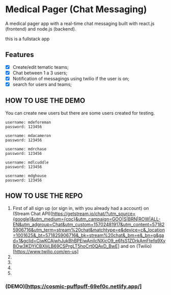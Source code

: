 # Medical Pager (Chat Messaging)

A medical pager app with a real-time chat messaging built with react.js (frontend) and node.js (backend).

this is a fullstack app

## Features

- [x] Create/edit tematic teams;
- [x] Chat between 1 a 3 users;
- [x] Notification of messagings using twilio if the user is on;
- [x] search for users and teams;

## HOW TO USE THE DEMO

You can create new users but there are some users created for testing.

```
username: mdeforeman
password: 123456

username: mdacameron
password: 123456

username: mdrchase
password: 123456

username: mdlcuddle
password: 123456

username: mdghouse
password: 123456
```

## HOW TO USE THE REPO

1. First of all sign up (or sign in, with you already had a account) on (Stream Chat API)[https://getstream.io/chat/?utm_source={google}&utm_medium={cpc}&utm_campaign=GOO|S|BRN|ROW|ALL-EN&utm_adgroup=Chat&utm_custom=15702481917&utm_content=571825906716&utm_term=stream%20chat&matchtype=e&device=c&_location=1001625&_bt=571825906716&_bk=stream%20chat&_bm=e&_bn=g&gad=1&gclid=CjwKCAjwhJukBhBPEiwAniIcNXicO9_e6fsS1ZDrkAmFtefq9XyBOw3KDYICBXljiLB69CSPrgLT5hoCrt0QAvD_BwE] and on (Twilio)[https://www.twilio.com/en-us]
2. 
3. 
4. 
5. 

### (DEMO)[https://cosmic-puffpuff-69ef0c.netlify.app/]